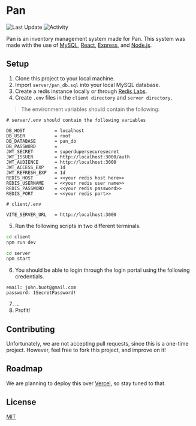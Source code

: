# Pan
![Last Update](https://img.shields.io/github/last-commit/LaplaceXD/Cosette?color=blue&label=Last%20Update) ![Activity](https://img.shields.io/badge/Activity-InProgress-green)

Pan is an inventory management system made for Pan. This system was made with the use of [MySQL](https://www.mysql.com/), [React](https://beta.reactjs.org/), [Express](https://expressjs.com/), and [Node.js](https://nodejs.org/en/).

## Setup

1. Clone this project to your local machine.
2. Import `server/pan_db.sql` into your local MySQL database.
3. Create a redis instance locally or through [Redis Labs](https://app.redislabs.com/).
4. Create `.env` files in the `client directory` and `server directory.`
> The environment variables should contain the following:
```
# server/.env should contain the following variables

DB_HOST           = localhost
DB_USER           = root
DB_DATABASE       = pan_db
DB_PASSWORD       = 
JWT_SECRET        = superdupersecuresecret
JWT_ISSUER        = http://localhost:3000/auth
JWT_AUDIENCE      = http://localhost:3000
JWT_ACCESS_EXP    = 1d
JWT_REFRESH_EXP   = 1d
REDIS_HOST        = <<your redis host here>>
REDIS_USERNAME    = <<your redis user name>>
REDIS_PASSWORD    = <<your redis password>>
REDIS_PORT        = <<your redis port>>

# client/.env

VITE_SERVER_URL   = http://localhost:3000
```
 5. Run the following scripts in two different terminals.
```bash
cd client
npm run dev
```
```bash
cd server
npm start
```
6. You should be able to login through the login portal using the following credentials.
```
email: john.buot@gmail.com
password: 1SecretPassword!
```
7. ...
8. Profit!

## Contributing

Unfortunately, we are not accepting pull requests, since this is a one-time project. However, feel free to fork this project, and improve on it!

## Roadmap

We are planning to deploy this over [Vercel](https://vercel.com/), so stay tuned to that.

## License

[MIT](https://github.com/LaplaceXD/Pan/blob/master/LICENSE)
